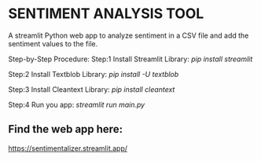 # SENTIMENT ANALYSIS TOOL
A streamlit Python web app to analyze sentiment in a CSV file and add the sentiment values to the file. 

Step-by-Step Procedure:
Step:1 Install Streamlit Library:
      *pip install streamlit*

Step:2 Install Textblob Library:
       *pip install -U textblob*

Step:3 Install Cleantext Library:
       *pip install cleantext*

Step:4 Run you app:
       *streamlit run main.py*

## Find the web app here:
https://sentimentalizer.streamlit.app/
